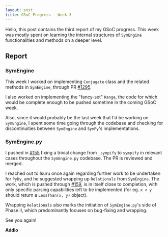 ```yaml
---
layout: post
title: GSoC Progress - Week 3
---
```


Hello, this post contains the third report of my GSoC progress. This week was mostly spent on learning the internal structures of `SymEngine` functionalities and methods on a deeper level.

## Report

### SymEngine
This week I worked on implementing `Conjugate` class and the related methods in `SymEngine`, through PR [#1295](https://github.com/symengine/symengine/pull/1295).

I also worked on implementing the "fancy-set" `Range`, the code for which would be complete enough to be pushed sometime in the coming GSoC week. 

Also, since it would probably be the last week that I'd be working on `SymEngine`, I spent some time going through the codebase and checking for discontinuities between `SymEngine` and `SymPy`'s implementations.

### SymEngine.py
I pushed in [#155](https://github.com/symengine/symengine.py/pull/155) fixing a trivial change from `_sympify` to `sympify` in relevant cases throughout the `SymEngine.py` codebase. The PR is reviewed and merged.

I reached out to Isuru once again regarding further work to be undertaken for `PyDy`, and he suggested wrapping up `Relationals` from `SymEngine`. The work, which is pushed through [#159](https://github.com/symengine/symengine.py/pull/159), is in itself close to completion, with only specific parsing capabilities left to be implemented (for eg.  `x < y` should return a `LessThan(x, y)` object). 

Wrapping `Relationals` also marks the initiation of `SymEngine.py`'s side of Phase II, which predominantly focuses on bug-fixing and wrapping.

See you again!

**Addio**

